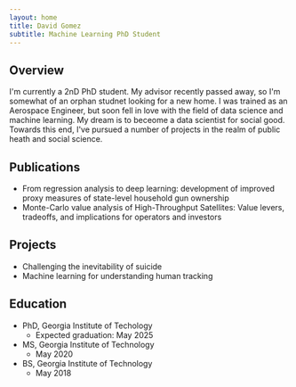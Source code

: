 ```yaml
---
layout: home
title: David Gomez
subtitle: Machine Learning PhD Student
---
```


## Overview

I'm currently a 2nD PhD student. My advisor recently passed away, so I'm somewhat of an orphan studnet looking for a new home. I was trained as an Aerospace Engineer, but soon fell in love with the field of data science and machine learning. My dream is to beceome a data scientist for social good. Towards this end, I've pursued a number of projects in the realm of public heath and social science.

## Publications

* From regression analysis to deep learning: development of improved proxy measures of state-level household gun ownership
* Monte-Carlo value analysis of High-Throughput Satellites: Value levers, tradeoffs, and implications for operators and investors

## Projects

* Challenging the inevitability of suicide
* Machine learning for understanding human tracking

## Education

* PhD, Georgia Institute of Techology
  * Expected graduation: May 2025
* MS, Georgia Institute of Technology
  * May 2020
* BS, Georgia Institute of Technology
  * May 2018
